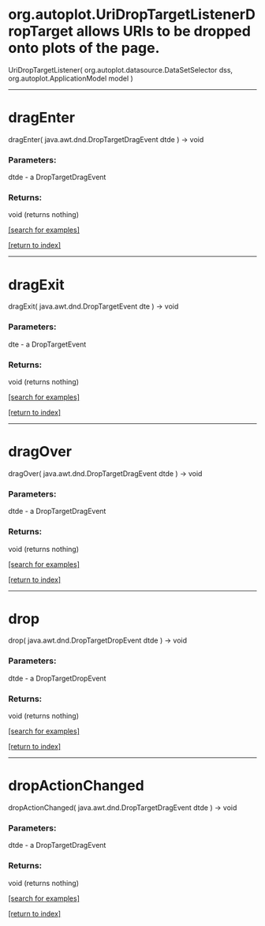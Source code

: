 # org.autoplot.UriDropTargetListenerDropTarget allows URIs to be dropped onto plots of the page.
UriDropTargetListener( org.autoplot.datasource.DataSetSelector dss, org.autoplot.ApplicationModel model )


***
<a name="dragEnter"></a>
# dragEnter
dragEnter( java.awt.dnd.DropTargetDragEvent dtde ) &rarr; void



### Parameters:
dtde - a DropTargetDragEvent

### Returns:
void (returns nothing)


<a href="https://github.com/autoplot/dev/search?q=dragEnter&unscoped_q=dragEnter">[search for examples]</a>

<a href="https://github.com/autoplot/documentation/blob/master/javadoc/index-all.md">[return to index]</a>

***
<a name="dragExit"></a>
# dragExit
dragExit( java.awt.dnd.DropTargetEvent dte ) &rarr; void



### Parameters:
dte - a DropTargetEvent

### Returns:
void (returns nothing)


<a href="https://github.com/autoplot/dev/search?q=dragExit&unscoped_q=dragExit">[search for examples]</a>

<a href="https://github.com/autoplot/documentation/blob/master/javadoc/index-all.md">[return to index]</a>

***
<a name="dragOver"></a>
# dragOver
dragOver( java.awt.dnd.DropTargetDragEvent dtde ) &rarr; void



### Parameters:
dtde - a DropTargetDragEvent

### Returns:
void (returns nothing)


<a href="https://github.com/autoplot/dev/search?q=dragOver&unscoped_q=dragOver">[search for examples]</a>

<a href="https://github.com/autoplot/documentation/blob/master/javadoc/index-all.md">[return to index]</a>

***
<a name="drop"></a>
# drop
drop( java.awt.dnd.DropTargetDropEvent dtde ) &rarr; void



### Parameters:
dtde - a DropTargetDropEvent

### Returns:
void (returns nothing)


<a href="https://github.com/autoplot/dev/search?q=drop&unscoped_q=drop">[search for examples]</a>

<a href="https://github.com/autoplot/documentation/blob/master/javadoc/index-all.md">[return to index]</a>

***
<a name="dropActionChanged"></a>
# dropActionChanged
dropActionChanged( java.awt.dnd.DropTargetDragEvent dtde ) &rarr; void



### Parameters:
dtde - a DropTargetDragEvent

### Returns:
void (returns nothing)


<a href="https://github.com/autoplot/dev/search?q=dropActionChanged&unscoped_q=dropActionChanged">[search for examples]</a>

<a href="https://github.com/autoplot/documentation/blob/master/javadoc/index-all.md">[return to index]</a>

